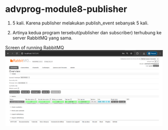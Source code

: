 # advprog-module8-publisher

1. 5 kali. Karena publisher melakukan publish_event sebanyak 5 kali.

2. Artinya kedua program tersebut(publisher dan subscriber) terhubung ke server RabbitMQ yang sama.

Screen of running RabbitMQ
![Screen of running RabbitMQ](image/mqrabit.png)